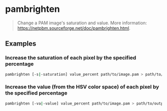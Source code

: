 # pambrighten

> Change a PAM image's saturation and value. More information: <https://netpbm.sourceforge.net/doc/pambrighten.html>.

## Examples

### Increase the saturation of each pixel by the specified percentage

```bash
pambrighten [-s|-saturation] value_percent path/to/image.pam > path/to/output.pam
```

### Increase the value (from the HSV color space) of each pixel by the specified percentage

```bash
pambrighten [-va|-value] value_percent path/to/image.pam > path/to/output.pam
```
